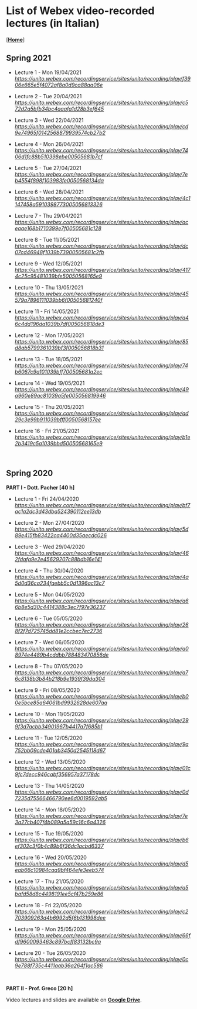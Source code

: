 
# List of Webex video-recorded lectures (in Italian)
[[**Home**](../../README.md)]

## Spring 2021

* Lecture 1 - Mon 19/04/2021<br />
_<https://unito.webex.com/recordingservice/sites/unito/recording/play/f3906e665e5f4072af8a0d9ca88aa06e>_

* Lecture 2 - Tue 20/04/2021<br />
_<https://unito.webex.com/recordingservice/sites/unito/recording/play/c572d2a5bfb34bc4aaafa1d28b3ef645>_

* Lecture 3 - Wed 22/04/2021<br />
_<https://unito.webex.com/recordingservice/sites/unito/recording/play/cd9e74965f0142568879939574cb27b2>_

* Lecture 4 - Mon 26/04/2021<br />
_<https://unito.webex.com/recordingservice/sites/unito/recording/play/7406d1fc88b510398ebe00505681b7cf>_

* Lecture 5 - Tue 27/04/2021<br />
_<https://unito.webex.com/recordingservice/sites/unito/recording/play/7eb4554f898f103983fe0050568134da>_

* Lecture 6 - Wed 28/04/2021<br />
_<https://unito.webex.com/recordingservice/sites/unito/recording/play/4c1147458a5910398773005056813326>_

* Lecture 7 - Thu 29/04/2021<br />
_<https://unito.webex.com/recordingservice/sites/unito/recording/play/aceaae168b1710399e7f00505681c128>_

* Lecture 8 - Tue 11/05/2021<br />
_<https://unito.webex.com/recordingservice/sites/unito/recording/play/dc07cd46948f1039b73900505681c2fb>_

* Lecture 9 - Wed 12/05/2021<br />
_<https://unito.webex.com/recordingservice/sites/unito/recording/play/4174c25c95481039bfe50050568165e9>_

* Lecture 10 - Thu 13/05/2021<br />
_<https://unito.webex.com/recordingservice/sites/unito/recording/play/45579a7896111039bb6f00505681240f>_

* Lecture 11 - Fri 14/05/2021<br />
_<https://unito.webex.com/recordingservice/sites/unito/recording/play/a46c4dd196da1039b7df005056818de3>_

* Lecture 12 - Mon 17/05/2021<br />
_<https://unito.webex.com/recordingservice/sites/unito/recording/play/85d8ab5799361039bf3f005056818b31>_

* Lecture 13 - Tue 18/05/2021<br />
_<https://unito.webex.com/recordingservice/sites/unito/recording/play/74b6067c9a101039bff700505681a2ec>_

* Lecture 14 - Wed 19/05/2021<br />
_<https://unito.webex.com/recordingservice/sites/unito/recording/play/49a960e89ac81039a5fe005056819946>_

* Lecture 15 - Thu 20/05/2021<br />
_<https://unito.webex.com/recordingservice/sites/unito/recording/play/ad29c3e99b911039bfff0050568157ee>_

* Lecture 16 - Fri 21/05/2021<br />
_<https://unito.webex.com/recordingservice/sites/unito/recording/play/b1e2b3419c5a1039bbd50050568165e9>_

<br />

## Spring 2020

**PART I - Dott. Pacher [40 h]**

* Lecture 1 - Fri 24/04/2020<br />
_<https://unito.webex.com/recordingservice/sites/unito/recording/play/bf7ac1a2dc3d43dba524390112ee13db>_

* Lecture 2 - Mon 27/04/2020<br />
_<https://unito.webex.com/recordingservice/sites/unito/recording/play/5d89e415fb83422ca4400d35aecdc026>_

* Lecture 3 - Wed 29/04/2020<br />
_<https://unito.webex.com/recordingservice/sites/unito/recording/play/462fdafa9e2e45629207c88bdb16e141>_

* Lecture 4 - Thu 30/04/2020<br />
_<https://unito.webex.com/recordingservice/sites/unito/recording/play/4a5d0d36ca234faebb5c0d1396ac13c7>_

* Lecture 5 - Mon 04/05/2020<br />
_<https://unito.webex.com/recordingservice/sites/unito/recording/play/a66b8e5d30c4414388c3ec7f97e36237>_

* Lecture 6 - Tue 05/05/2020<br />
_<https://unito.webex.com/recordingservice/sites/unito/recording/play/268f2f7d725745dd81e2ccbec7ec2736>_

* Lecture 7 - Wed 06/05/2020<br />
_<https://unito.webex.com/recordingservice/sites/unito/recording/play/a08974e4489b4cddbb788483470856de>_

* Lecture 8 - Thu 07/05/2020<br />
_<https://unito.webex.com/recordingservice/sites/unito/recording/play/a76c8138b3b84b218b9e1939f39da304>_

* Lecture 9 - Fri 08/05/2020<br />
_<https://unito.webex.com/recordingservice/sites/unito/recording/play/b00e5bce85a64061bd9932628de607aa>_

* Lecture 10 - Mon 11/05/2020<br />
_<https://unito.webex.com/recordingservice/sites/unito/recording/play/299f3d7acbb34901967b4417a7f685b1>_

* Lecture 11 - Tue 12/05/2020<br />
_<https://unito.webex.com/recordingservice/sites/unito/recording/play/9a752bb09cde401ab3450d2545118d67>_

* Lecture 12 - Wed 13/05/2020<br />
_<https://unito.webex.com/recordingservice/sites/unito/recording/play/01c9fc7decc946cabf356957a37178dc>_

* Lecture 13 - Thu 14/05/2020<br />
_<https://unito.webex.com/recordingservice/sites/unito/recording/play/0d7235d75566466790ee6d0019592ab5>_

* Lecture 14 - Mon 18/05/2020<br />
_<https://unito.webex.com/recordingservice/sites/unito/recording/play/7e3a27cb407f4b089a5a59c16c6a4326>_

* Lecture 15 - Tue 19/05/2020<br />
_<https://unito.webex.com/recordingservice/sites/unito/recording/play/b6ef302c3f0b4c89b6f36dc1acbd6337>_

* Lecture 16 - Wed 20/05/2020<br />
_<https://unito.webex.com/recordingservice/sites/unito/recording/play/d5eab66c10984caa9bf464efe3eeb574>_

* Lecture 17 - Thu 21/05/2020<br />
_<https://unito.webex.com/recordingservice/sites/unito/recording/play/a5bafd58d8c4498191ee5cf47b259e86>_

* Lecture 18 - Fri 22/05/2020<br />
_<https://unito.webex.com/recordingservice/sites/unito/recording/play/c2703909263d4b6992d5f6b131998dee>_

* Lecture 19 - Mon 25/05/2020<br />
_<https://unito.webex.com/recordingservice/sites/unito/recording/play/66fdf9600093463c897bcff83132bc9a>_

* Lecture 20 - Tue 26/05/2020<br />
_<https://unito.webex.com/recordingservice/sites/unito/recording/play/0c9e788f735c4411aab36a264f1ac586>_

<br />

**PART II - Prof. Greco [20 h]**

Video lectures and slides are available on [**Google Drive**](https://drive.google.com/drive/folders/1cbB6v2Ifzf-oQe4QkkZatCKvxzSgcZqh).
